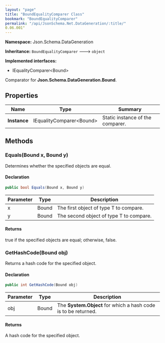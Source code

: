 ```yaml
---
layout: "page"
title: "BoundEqualityComparer Class"
bookmark: "BoundEqualityComparer"
permalink: "/api/JsonSchema.Net.DataGeneration/:title/"
0.06.001"
---
```

**Namespace:** Json.Schema.DataGeneration

**Inheritance:**
`BoundEqualityComparer`
 🡒 
`object`

**Implemented interfaces:**

- IEqualityComparer\<Bound\>

Comparator for **Json.Schema.DataGeneration.Bound**.

## Properties

| Name | Type | Summary |
|---|---|---|
| **Instance** | IEqualityComparer\<Bound\> | Static instance of the comparer. |

## Methods

### Equals(Bound x, Bound y)

Determines whether the specified objects are equal.

#### Declaration

```c#
public bool Equals(Bound x, Bound y)
```

| Parameter | Type | Description |
|---|---|---|
| x | Bound | The first object of type T to compare. |
| y | Bound | The second object of type T to compare. |


#### Returns

true if the specified objects are equal; otherwise, false.

### GetHashCode(Bound obj)

Returns a hash code for the specified object.

#### Declaration

```c#
public int GetHashCode(Bound obj)
```

| Parameter | Type | Description |
|---|---|---|
| obj | Bound | The **System.Object** for which a hash code is to be returned. |


#### Returns

A hash code for the specified object.

